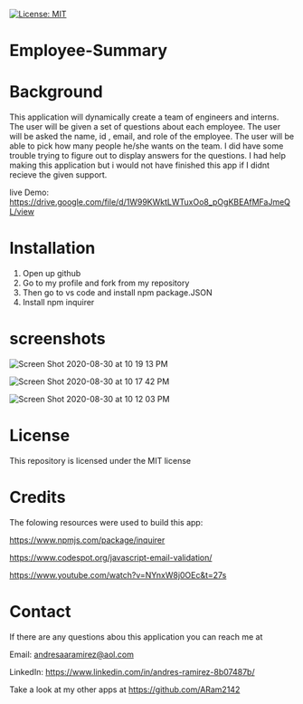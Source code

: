 [![License: MIT](https://img.shields.io/badge/License-MIT-yellow.svg)](https://opensource.org/licenses/MIT)
# Employee-Summary

# Background

This application will dynamically create a team of engineers and interns. The user will be given a set of questions about each employee. The user will be asked the name, id , email, and role of the employee. The user will be able to pick how many people he/she wants on the team. I did have some trouble trying to figure out to display answers for the questions. I had help making this application but i would not have finished this app if I didnt recieve the given support.

live Demo: https://drive.google.com/file/d/1W99KWktLWTuxOo8_pOgKBEAfMFaJmeQL/view

# Installation

1. Open up github
2. Go to my profile and fork from my repository
3. Then go to vs code and install npm package.JSON
4. Install npm inquirer

# screenshots

![Screen Shot 2020-08-30 at 10 19 13 PM](https://user-images.githubusercontent.com/65634748/91676838-181fde80-eb0f-11ea-8672-85dddf6eaf8f.png)


![Screen Shot 2020-08-30 at 10 17 42 PM](https://user-images.githubusercontent.com/65634748/91676688-a8a9ef00-eb0e-11ea-8b69-63d1bb1a821e.png)


![Screen Shot 2020-08-30 at 10 12 03 PM](https://user-images.githubusercontent.com/65634748/91676606-64b6ea00-eb0e-11ea-8856-fc121739d9e4.png)




# License

This repository is licensed under the MIT license

# Credits

The folowing resources were used to build this app:

https://www.npmjs.com/package/inquirer

https://www.codespot.org/javascript-email-validation/

https://www.youtube.com/watch?v=NYnxW8j0OEc&t=27s

# Contact

If there are any questions abou this application you can reach me at

Email: andresaaramirez@aol.com

LinkedIn: https://www.linkedin.com/in/andres-ramirez-8b07487b/

Take a look at my other apps at https://github.com/ARam2142